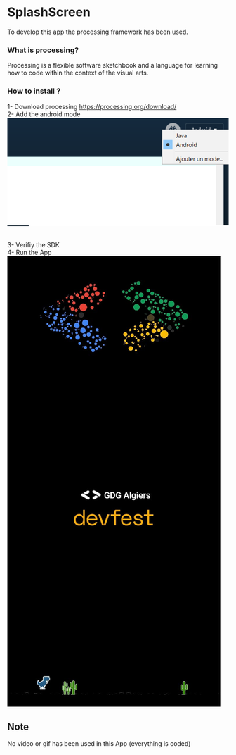 # SplashScreen
To develop this app the processing framework has been used.
### What is processing?
Processing is a flexible software sketchbook and a language for learning how to code within the context of the visual arts.
### How to install ?
1- Download processing https://processing.org/download/
<br/>
2- Add the android mode
<br/>
![alt text](https://github.com/takatin31/SplashScreen/blob/main/images/mode.png?raw=true)
<br/>
<br/>

3- Verifiy the SDK
<br/>
4- Run the App
<br />
![alt text](https://github.com/takatin31/SplashScreen/blob/main/images/final.jpg?raw=true)
<br />
## Note
No video or gif has been used in this App (everything is coded)
